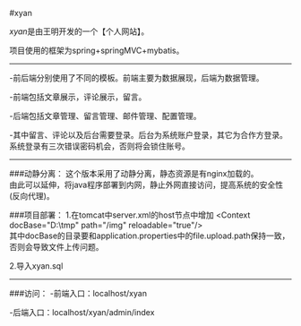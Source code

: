 #xyan

*xyan*是由王明开发的一个【个人网站】。

项目使用的框架为spring+springMVC+mybatis。

***
-前后端分别使用了不同的模板。前端主要为数据展现，后端为数据管理。

-前端包括文章展示，评论展示，留言。

-后端包括文章管理、留言管理、邮件管理、配置管理。

-其中留言、评论以及后台需要登录。后台为系统账户登录，其它为合作方登录。系统登录有三次错误密码机会，否则将会锁住账号。

***
###动静分离：
这个版本采用了动静分离，静态资源是有nginx加载的。<br/>
由此可以延伸，将java程序部署到内网，静止外网直接访问，提高系统的安全性(反向代理)。

###项目部署：
1.在tomcat中server.xml的host节点中增加 &lt;Context docBase="D:\tmp" path="/img" reloadable="true"/&gt;<br/>
	   其中docBase的目录要和application.properties中的file.upload.path保持一致，否则会导致文件上传问题。
	  
2.导入xyan.sql

***
###访问：
-前端入口：localhost/xyan

-后端入口：localhost/xyan/admin/index
